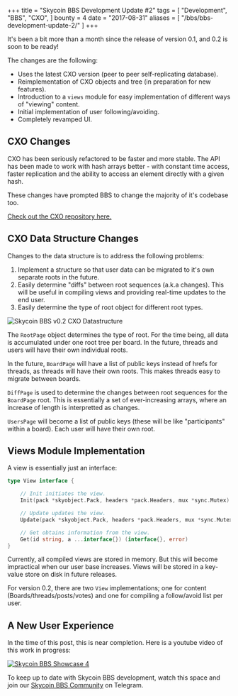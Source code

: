 +++
title = "Skycoin BBS Development Update #2"
tags = [
    "Development",
    "BBS",
    "CXO",
]
bounty = 4
date = "2017-08-31"
aliases = [
	"/bbs/bbs-development-update-2/"
]
+++

It's been a bit more than a month since the release of version 0.1, and 0.2 is soon to be ready!

The changes are the following:

- Uses the latest CXO version (peer to peer self-replicating database).
- Reimplementation of CXO objects and tree (in preparation for new features).
- Introduction to a `views` module for easy implementation of different ways of "viewing" content.
- Initial implementation of user following/avoiding.
- Completely revamped UI.

## CXO Changes

CXO has been seriously refactored to be faster and more stable. The API has been made to work with hash arrays better - with constant time access, faster replication and the ability to access an element directly with a given hash.

These changes have prompted BBS to change the majority of it's codebase too.

[Check out the CXO repository here.](https://github.com/skycoin/cxo)

## CXO Data Structure Changes

Changes to the data structure is to address the following problems:

1. Implement a structure so that user data can be migrated to it's own separate roots in the future.
2. Easily determine "diffs" between root sequences (a.k.a changes). This will be useful in compiling views and providing real-time updates to the end user.
3. Easily determine the type of root object for different root types.

![Skycoin BBS v0.2 CXO Datastructure](/img/bbs_cxo_datastructure_v0.2.png)

The `RootPage` object determines the type of root. For the time being, all data is accumulated under one root tree per board. In the future, threads and users will have their own individual roots.

In the future, `BoardPage` will have a list of public keys instead of hrefs for threads, as threads will have their own roots. This makes threads easy to migrate between boards.

`DiffPage` is used to determine the changes between root sequences for the `BoardPage` root. This is essentially a set of ever-increasing arrays, where an increase of length is interpretted as changes.

`UsersPage` will become a list of public keys (these will be like "participants" within a board). Each user will have their own root.

## Views Module Implementation

A view is essentially just an interface:

```go
type View interface {

	// Init initiates the view.
	Init(pack *skyobject.Pack, headers *pack.Headers, mux *sync.Mutex) error

	// Update updates the view.
	Update(pack *skyobject.Pack, headers *pack.Headers, mux *sync.Mutex) error

	// Get obtains information from the view.
	Get(id string, a ...interface{}) (interface{}, error)
}
```

Currently, all compiled views are stored in memory. But this will become impractical when our user base increases. Views will be stored in a key-value store on disk in future releases.

For version 0.2, there are two `View` implementations; one for content (Boards/threads/posts/votes) and one for compiling a follow/avoid list per user.

## A New User Experience

In the time of this post, this is near completion. Here is a youtube video of this work in progress:

[![Skycoin BBS Showcase 4](https://i.ytimg.com/vi/Oue3WVkmGh4/0.jpg)](https://youtu.be/Oue3WVkmGh4)



To keep up to date with Skycoin BBS development, watch this space and join our [Skycoin BBS Community](https://t.me/skycoinbbs) on Telegram.
